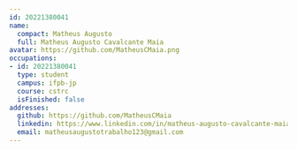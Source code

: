 ```yaml
---
id: 20221380041
name:
  compact: Matheus Augusto
  full: Matheus Augusto Cavalcante Maia
avatar: https://github.com/MatheusCMaia.png
occupations:
- id: 20221380041
  type: student
  campus: ifpb-jp
  course: cstrc
  isFinished: false
addresses:
  github: https://github.com/MatheusCMaia
  linkedin: https://www.linkedin.com/in/matheus-augusto-cavalcante-maia-a791912a3/
  email: matheusaugustotrabalho123@gmail.com
---
```


